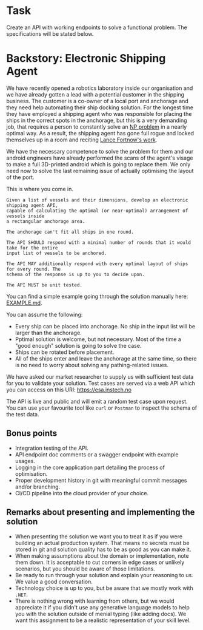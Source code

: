 # Task

Create an API with working endpoints to solve a functional problem. The specifications will be stated below.

# Backstory: Electronic Shipping Agent

We have recently opened a robotics laboratory inside our organisation and we have already gotten a lead with a potential customer in the shipping business.
The customer is a co-owner of a local port and anchorage and they need help automating their ship docking solution. For the longest time they have employed
a shipping agent who was responsible for placing the ships in the correct spots in the anchorage, but this is a very demanding job, that requires a person
to constantly solve an [NP problem](https://en.wikipedia.org/wiki/NP_(complexity)) in a nearly optimal way. As a result, the shipping agent has gone full rogue and locked themselves up in a room and reciting [Lance Fortnow's work](https://wayback.archive-it.org/all/20110224135337/http://people.cs.uchicago.edu/~fortnow/papers/pnp-cacm.pdf).

We have the necessary competence to solve the problem for them and our android engineers have already performed the scans of the agent's visage to make a full 3D-printed android which is going to replace them. We only need now to solve the last remaining issue of actually optimising the layout of the port.

This is where you come in.
```
Given a list of vessels and their dimensions, develop an electronic shipping agent API,
capable of calculating the optimal (or near-optimal) arrangement of vessels inside
a rectangular anchorage area.

The anchorage can't fit all ships in one round.

The API SHOULD respond with a minimal number of rounds that it would take for the entire
input list of vessels to be anchored.

The API MAY additionally respond with every optimal layout of ships for every round. The
schema of the response is up to you to decide upon.

The API MUST be unit tested.
```

You can find a simple example going through the solution manually here:
[EXAMPLE.md](/EXAMPLE.md).

You can assume the following:
- Every ship can be placed into anchorage. No ship in the input list will be larger than the anchorage.
- Pptimal solution is welcome, but not necessary. Most of the time a "good enough" solution is going to solve the case.
- Ships can be rotated before placement.
- All of the ships enter and leave the anchorage at the same time, so there is no need to worry about solving any pathing-related issues.

We have asked our market researcher to supply us with sufficient test data for you to validate your solution. Test cases are served via a web API which you can access on this URI: https://esa.instech.no

The API is live and public and will emit a random test case upon request. You can use your favourite tool like `curl` or `Postman` to inspect the schema of the test data.

## Bonus points
- Integration testing of the API.
- API endpoint doc comments or a swagger endpoint with example usages.
- Logging in the core application part detailing the process of optimisation.
- Proper development history in git with meaningful commit messages and/or branching.
- CI/CD pipeline into the cloud provider of your choice.

## Remarks about presenting and implementing the solution
- When presenting the solution we want you to treat it as if you were building an actual production system. That means no secrets must be stored in git and solution quality has to be as good as you can make it.
- When making assumptions about the domain or implementation, note them down. It is acceptable to cut corners in edge cases or unlikely scenarios, but you should be aware of those limitations.
- Be ready to run through your solution and explain your reasoning to us. We value a good conversation.
- Technology choice is up to you, but be aware that we mostly work with `.NET`.
- There is nothing wrong with learning from others, but we would appreciate it if you didn't use any generative language models to help you with the solution outside of menial typing (like adding docs). We want this assignment to be a realistic representation of your skill level.
